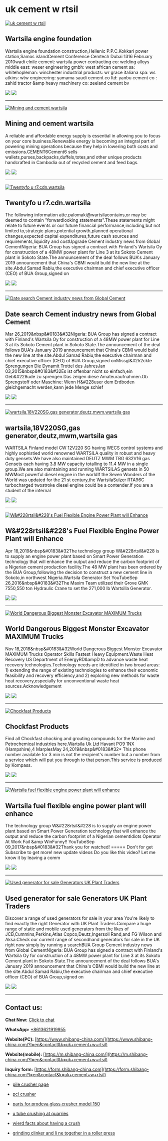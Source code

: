 # uk cement w rtsil

<a href="https://swt.shibang-china.com/?l=en&img&k=uk+cement+w+rtsil" target="_blank">![uk cement w rtsil](http://static.shibang-china.com/all-800x300/733.jpg)</a>

## Wartsila engine foundation
Wartsila engine foundation construction,Hellenic P.P.C.Kokkari power station,Samos islandCement Conference Cemtech Dubai 1316 February 2010wadi elnile cement: wartsila power contracting co: welding alloys middle east: weser engineering gmbh: west african cement sa: whitehopleman: winchester industrial products: wr grace italiana spa: ws atkins: wtw engineering: yamama saudi cement co ltd: yanbu cement co : zahid tractor &amp heavy machinery co: zeeland cement bv


<a href="https://whatsapp.shibangsoft.com/WhatsApp.php" target="_blank" title="WhatsApp">![](http://static.shibang-china.com/icon/whatsapp.png)</a> <a href="https://swt.shibang-china.com/?l=en&icon&k=uk+cement+w+rtsil" target="_blank">![](http://static.shibang-china.com/icon/chat-en.png)</a>

---

<a href="https://swt.shibang-china.com/?l=en&img&k=uk+cement+w+rtsil" target="_blank">![Mining and cement wartsila](http://static.shibang-china.com/all-800x300/706.jpg)</a>

## Mining and cement wartsila
A reliable and affordable energy supply is essential in allowing you to focus on your core business.Renewable energy is becoming an integral part of powering mining operations because they help in lowering both costs and emissions.CEMENT6Cement6 sells wallets,purses,backpacks,duffels,totes,and other unique products handcrafted in Cambodia out of recycled cement and feed bags.


<a href="https://whatsapp.shibangsoft.com/WhatsApp.php" target="_blank" title="WhatsApp">![](http://static.shibang-china.com/icon/whatsapp.png)</a> <a href="https://swt.shibang-china.com/?l=en&icon&k=uk+cement+w+rtsil" target="_blank">![](http://static.shibang-china.com/icon/chat-en.png)</a>

---

<a href="https://swt.shibang-china.com/?l=en&img&k=uk+cement+w+rtsil" target="_blank">![Twentyfo u r7.cdn.wartsila](http://static.shibang-china.com/all-800x300/912.jpg)</a>

## Twentyfo u r7.cdn.wartsila
The following information atte.palomaki@wartsilacontains,or may be deemed to contain "forwardlooking statements".These statements might relate to future events or our future financial performance,including,but not limited to,strategic plans,potential growth,planned operational changes,expected capital expenditures,future cash sources and requirements,liquidity and costUpgrade Cement industry news from Global CementNigeria: BUA Group has signed a contract with Finland's Wartsila Oy for construction of a 48MW power plant for Line 3 at its Sokoto Cement plant in Sokoto State.The announcement of the deal follows BUA's January 2019 announcement that China's CBMI would build the new line at the site.Abdul Samad Rabiu,the executive chairman and chief executive officer (CEO) of BUA Group,signed on


<a href="https://whatsapp.shibangsoft.com/WhatsApp.php" target="_blank" title="WhatsApp">![](http://static.shibang-china.com/icon/whatsapp.png)</a> <a href="https://swt.shibang-china.com/?l=en&icon&k=uk+cement+w+rtsil" target="_blank">![](http://static.shibang-china.com/icon/chat-en.png)</a>

---

<a href="https://swt.shibang-china.com/?l=en&img&k=uk+cement+w+rtsil" target="_blank">![Date search Cement industry news from Global Cement](http://static.shibang-china.com/all-800x300/612.jpg)</a>

## Date search Cement industry news from Global Cement
Mar 26,2019&nbsp&#0183&#32Nigeria: BUA Group has signed a contract with Finland's Wartsila Oy for construction of a 48MW power plant for Line 3 at its Sokoto Cement plant in Sokoto State.The announcement of the deal follows BUA's January 2019 announcement that China's CBMI would build the new line at the site.Abdul Samad Rabiu,the executive chairman and chief executive officer (CEO) of BUA Group,signed onMissgl&#252ckte Sprengungen Die Dynamit Trottel des JahresJan 03,2015&nbsp&#0183&#32Es ist offenbar nicht so einfach,ein Geb&#228ude zu sprengen.Das zeigen diese Amateuraufnahmen.Ob Sprengstoff oder Maschine: Wenn H&#228user dem Erdboden gleichgemacht werden,kann jede Menge schief


<a href="https://whatsapp.shibangsoft.com/WhatsApp.php" target="_blank" title="WhatsApp">![](http://static.shibang-china.com/icon/whatsapp.png)</a> <a href="https://swt.shibang-china.com/?l=en&icon&k=uk+cement+w+rtsil" target="_blank">![](http://static.shibang-china.com/icon/chat-en.png)</a>

---

<a href="https://swt.shibang-china.com/?l=en&img&k=uk+cement+w+rtsil" target="_blank">![wartsila,18V220SG,gas generator,deutz,mwm,wartsila gas](http://static.shibang-china.com/all-800x300/173.jpg)</a>

## wartsila,18V220SG,gas generator,deutz,mwm,wartsila gas
WARTSILA Finland model CW 12V220 SG having WECS control systems and highly sophistied world renowned WARTSILA quality in robust and heavy duty gensets.We have also maintained DEUTZ MWM TBG 632V16 gas Gensets each having 3.8 MW capacity totalling to 11.4 MW in a single group.We are also maintaining and running WARTSILAS gensets in 50 MWMost powerful diesel engine in the worldIf the Seven Wonders of the World was updated for the 21 st century,the WartsilaSulzer RTA96C turbocharged twostroke diesel engine could be a contender.If you are a student of the internal


<a href="https://whatsapp.shibangsoft.com/WhatsApp.php" target="_blank" title="WhatsApp">![](http://static.shibang-china.com/icon/whatsapp.png)</a> <a href="https://swt.shibang-china.com/?l=en&icon&k=uk+cement+w+rtsil" target="_blank">![](http://static.shibang-china.com/icon/chat-en.png)</a>

---

<a href="https://swt.shibang-china.com/?l=en&img&k=uk+cement+w+rtsil" target="_blank">![W&#228rtsil&#228's Fuel Flexible Engine Power Plant will Enhance](http://static.shibang-china.com/all-800x300/1030.jpg)</a>

## W&#228rtsil&#228's Fuel Flexible Engine Power Plant will Enhance
Apr 18,2019&nbsp&#0183&#32The technology group W&#228rtsil&#228 is to supply an engine power plant based on Smart Power Generation technology that will enhance the output and reduce the carbon footprint of a Nigerian cement production facility.The 48 MW plant has been ordered by the BUA Group,following the decision to construct a new cement line in Sokoto,in northwest Nigeria.Wartsila Generator Set YouTubeSep 26,2016&nbsp&#0183&#32The Maxim Team utilized their Grove GMK 7550,550 ton Hydraulic Crane to set the 271,000 lb Wartsilla Generator.


<a href="https://whatsapp.shibangsoft.com/WhatsApp.php" target="_blank" title="WhatsApp">![](http://static.shibang-china.com/icon/whatsapp.png)</a> <a href="https://swt.shibang-china.com/?l=en&icon&k=uk+cement+w+rtsil" target="_blank">![](http://static.shibang-china.com/icon/chat-en.png)</a>

---

<a href="https://swt.shibang-china.com/?l=en&img&k=uk+cement+w+rtsil" target="_blank">![World Dangerous Biggest Monster Excavator MAXIMUM Trucks](http://static.shibang-china.com/all-800x300/255.jpg)</a>

## World Dangerous Biggest Monster Excavator MAXIMUM Trucks
Nov 18,2018&nbsp&#0183&#32World Dangerous Biggest Monster Excavator MAXIMUM Trucks Operator Skills Fastest Heavy Equipment.Waste Heat Recovery US Department of EnergyRD&ampD to advance waste heat recovery technologies.Technology needs are identified in two broad areas: 1) extending the range of existing technologies to enhance their economic feasibility and recovery efficiency,and 2) exploring new methods for waste heat recovery,especially for unconventional waste heat sources.Acknowledgement


<a href="https://whatsapp.shibangsoft.com/WhatsApp.php" target="_blank" title="WhatsApp">![](http://static.shibang-china.com/icon/whatsapp.png)</a> <a href="https://swt.shibang-china.com/?l=en&icon&k=uk+cement+w+rtsil" target="_blank">![](http://static.shibang-china.com/icon/chat-en.png)</a>

---

<a href="https://swt.shibang-china.com/?l=en&img&k=uk+cement+w+rtsil" target="_blank">![Chockfast Products](http://static.shibang-china.com/all-800x300/423.jpg)</a>

## Chockfast Products
Find all Chockfast chocking and grouting compounds for the Marine and Petrochemical industries here.Wartsila Uk Ltd Havant PO9 1NX (Hampshire),4 MarplesMay 24,2019&nbsp&#0183&#32* This phone number available for 3 min is not the recipient's number but a number from a service which will put you through to that person.This service is produced by Kompass.


<a href="https://whatsapp.shibangsoft.com/WhatsApp.php" target="_blank" title="WhatsApp">![](http://static.shibang-china.com/icon/whatsapp.png)</a> <a href="https://swt.shibang-china.com/?l=en&icon&k=uk+cement+w+rtsil" target="_blank">![](http://static.shibang-china.com/icon/chat-en.png)</a>

---

<a href="https://swt.shibang-china.com/?l=en&img&k=uk+cement+w+rtsil" target="_blank">![Wartsila fuel flexible engine power plant will enhance](http://static.shibang-china.com/all-800x300/1331.jpg)</a>

## Wartsila fuel flexible engine power plant will enhance
The technology group W&#228rtsil&#228 is to supply an engine power plant based on Smart Power Generation technology that will enhance the output and reduce the carbon footprint of a Nigerian cementIdiots Operator At Work Fail &amp WinFunny!! YouTubeSep 09,2017&nbsp&#0183&#32Thank you for watched! ===== Don't for get Subscribe to get more! new update videos Do you like this video? Let me know it by leaving a comm


<a href="https://whatsapp.shibangsoft.com/WhatsApp.php" target="_blank" title="WhatsApp">![](http://static.shibang-china.com/icon/whatsapp.png)</a> <a href="https://swt.shibang-china.com/?l=en&icon&k=uk+cement+w+rtsil" target="_blank">![](http://static.shibang-china.com/icon/chat-en.png)</a>

---

<a href="https://swt.shibang-china.com/?l=en&img&k=uk+cement+w+rtsil" target="_blank">![Used generator for sale Generators UK Plant Traders](http://static.shibang-china.com/all-800x300/377.jpg)</a>

## Used generator for sale Generators UK Plant Traders
Discover a range of used generators for sale in your area You're likely to find exactly the right Generator with UK Plant Traders.Compare a huge range of static and mobile used generators from the likes of JCB,Cummins,Perkins,Atlas Copco,Deutz,Ingersoll Rand,and FG Wilson and Aksa.Check our current range of secondhand generators for sale in the UK right now simply by running a searchBUA Group Cement industry news from Global CementNigeria: BUA Group has signed a contract with Finland's Wartsila Oy for construction of a 48MW power plant for Line 3 at its Sokoto Cement plant in Sokoto State.The announcement of the deal follows BUA's January 2019 announcement that China's CBMI would build the new line at the site.Abdul Samad Rabiu,the executive chairman and chief executive officer (CEO) of BUA Group,signed on


<a href="https://whatsapp.shibangsoft.com/WhatsApp.php" target="_blank" title="WhatsApp">![](http://static.shibang-china.com/icon/whatsapp.png)</a> <a href="https://swt.shibang-china.com/?l=en&icon&k=uk+cement+w+rtsil" target="_blank">![](http://static.shibang-china.com/icon/chat-en.png)</a>

---
## Contact us:

**Chat Now:** [Click to chat](https://swt.shibang-china.com?l=en&contact&k=uk+cement+w+rtsil)

**WhatsApp:**  [+8613621919955](https://whatsapp.shibangsoft.com/WhatsApp.php)

**Website(PC):** [https://www.shibang-china.com/](https://www.shibang-china.com/?l=en&contact&k=uk+cement+w+rtsil)

**Website(mobile):** [https://m.shibang-china.com/](https://m.shibang-china.com/?l=en&contact&k=uk+cement+w+rtsil)

**Inquiry form:** [https://form.shibang-china.com](https://form.shibang-china.com?l=en&contact&k=uk+cement+w+rtsil)

* [pile crusher page](../112/pile%20crusher%20page.md)

* [pcl crusher](../114/pcl%20crusher.md)

* [parts for prodeva glass crusher model 150](../118/parts%20for%20prodeva%20glass%20crusher%20model%20150.md)

* [u tube crushing at quarries](../122/u%20tube%20crushing%20at%20quarries.md)

* [wierd facts about having a crush](../116/wierd%20facts%20about%20having%20a%20crush.md)

* [grinding clinker and li ne together in a roller press](../115/grinding%20clinker%20and%20li%20ne%20together%20in%20a%20roller%20press.md)